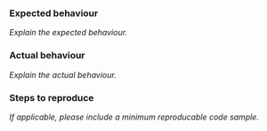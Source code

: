 ### Expected behaviour

_Explain the expected behaviour._

### Actual behaviour

_Explain the actual behaviour._

### Steps to reproduce

_If applicable, please include a minimum reproducable code sample._
